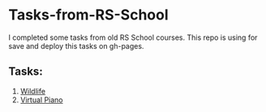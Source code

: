 # Tasks-from-RS-School
I completed some tasks from old RS School courses. This repo is using for save and deploy this tasks on gh-pages.

## Tasks:

1. [Wildlife](https://vladislav-cheremisin.github.io/Tasks-from-RS-School/wildlife/index.html)
2. [Virtual Piano](https://vladislav-cheremisin.github.io/Tasks-from-RS-School/virtual-piano/index.html)
